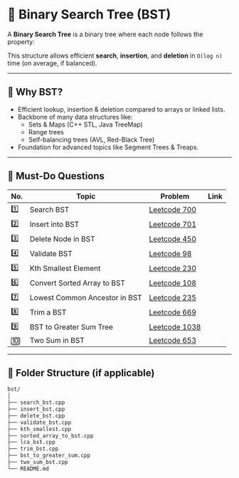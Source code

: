 # 🌳 Binary Search Tree (BST)

A **Binary Search Tree** is a binary tree where each node follows the property:


This structure allows efficient **search**, **insertion**, and **deletion** in `O(log n)` time (on average, if balanced).

---

## 🧠 Why BST?

- Efficient lookup, insertion & deletion compared to arrays or linked lists.
- Backbone of many data structures like:
  - Sets & Maps (C++ STL, Java TreeMap)
  - Range trees
  - Self-balancing trees (AVL, Red-Black Tree)
- Foundation for advanced topics like Segment Trees & Treaps.

---

## 🔗 Must-Do Questions

| No. | Topic | Problem | Link |
|-----|-------|---------|------|
| 1️⃣ | Search BST | [Leetcode 700](https://leetcode.com/problems/search-in-a-binary-search-tree/) |
| 2️⃣ | Insert into BST | [Leetcode 701](https://leetcode.com/problems/insert-into-a-binary-search-tree/) |
| 3️⃣ | Delete Node in BST | [Leetcode 450](https://leetcode.com/problems/delete-node-in-a-binary-search-tree/) |
| 4️⃣ | Validate BST | [Leetcode 98](https://leetcode.com/problems/validate-binary-search-tree/) |
| 5️⃣ | Kth Smallest Element | [Leetcode 230](https://leetcode.com/problems/kth-smallest-element-in-a-bst/) |
| 6️⃣ | Convert Sorted Array to BST | [Leetcode 108](https://leetcode.com/problems/convert-sorted-array-to-binary-search-tree/) |
| 7️⃣ | Lowest Common Ancestor in BST | [Leetcode 235](https://leetcode.com/problems/lowest-common-ancestor-of-a-binary-search-tree/) |
| 8️⃣ | Trim a BST | [Leetcode 669](https://leetcode.com/problems/trim-a-binary-search-tree/) |
| 9️⃣ | BST to Greater Sum Tree | [Leetcode 1038](https://leetcode.com/problems/binary-search-tree-to-greater-sum-tree/) |
| 🔟 | Two Sum in BST | [Leetcode 653](https://leetcode.com/problems/two-sum-iv-input-is-a-bst/) |

---

## 📁 Folder Structure (if applicable)

```bash
bst/
│
├── search_bst.cpp
├── insert_bst.cpp
├── delete_bst.cpp
├── validate_bst.cpp
├── kth_smallest.cpp
├── sorted_array_to_bst.cpp
├── lca_bst.cpp
├── trim_bst.cpp
├── bst_to_greater_sum.cpp
├── two_sum_bst.cpp
└── README.md
